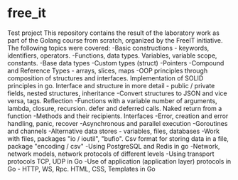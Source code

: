 # free_it
Test project
This repository contains the result of the laboratory work as part of the Golang course from scratch, organized by the FreeIT initiative.
The following topics were covered:
-Basic constructions - keywords, identifiers, operators.
-Functions, data types. Variables, variable scope, constants.
-Base data types
-Custom types (struct)
-Pointers
-Compound and Reference Types - arrays, slices, maps
-OOP principles through composition of structures and interfaces. Implementation of SOLID principles in go. Interface and structure in more detail - public / private fields, nested structures, inheritance
-Convert structures to JSON and vice versa, tags. Reflection
-Functions with a variable number of arguments, lambda, closure, recursion. defer and deferred calls. Naked return from a function
-Methods and their recipients. Interfaces
-Error, creation and error handling, panic, recover
-Asynchronous and parallel execution
-Goroutines and channels
-Alternative data stores - variables, files, databases
-Work with files, packages "io / ioutil", "bufio". Csv format for storing data in a file, package "encoding / csv"
-Using PostgreSQL and Redis in go
-Network, network models, network protocols of different levels
-Using transport protocols TCP, UDP in Go
-Use of application (application layer) protocols in Go - HTTP, WS, Rpc.
HTML, CSS, Templates in Go
